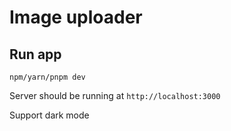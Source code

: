 # Image uploader

## Run app

```shell
npm/yarn/pnpm dev
```

Server should be running at `http://localhost:3000`

Support dark mode